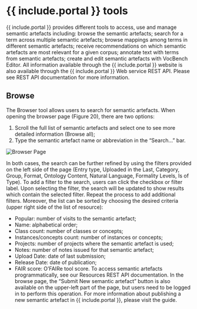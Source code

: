 # {{ include.portal }} tools

{{ include.portal }} provides different tools to access, use and manage semantic artefacts including:
browse the semantic artefacts;
search for a term across multiple semantic artefacts;
browse mappings among terms in different semantic artefacts;
receive recommendations on which semantic artefacts are most relevant for a given corpus;
annotate text with terms from semantic artefacts;
create and edit semantic artefacts with VocBench Editor.
All information available through the {{ include.portal }} website is also available through the {{ include.portal }} Web service REST API. Please see REST API documentation for more information. 

## Browse

The Browser tool allows users to search for semantic artefacts. When opening the browser page (Figure 20), there are two options:
1. Scroll the full list of semantic artefacts and select one to see more detailed information (Browse all);
2. Type the semantic artefact name or abbreviation in the “Search…” bar.

![Browser Page]({{site.figures_link}}/{{include.portal}}/browse.png)

In both cases, the search can be further refined by using the filters provided on the left side of the page (Entry type, Uploaded in the Last, Category, Group, Format, Ontology Content, Natural Language, Formality Levels, Is of Type). To add a filter to the search, users can click the checkbox or filter label. Upon selecting the filter, the search will be updated to show results which contain the selected filter. Repeat the process to add additional filters.
Moreover, the list can be sorted by choosing the desired criteria (upper right side of the list of resource):
- Popular: number of visits to the semantic artefact;
- Name: alphabetical order;
- Class count: number of classes or concepts;
- Instances/concepts count: number of instances or concepts;
- Projects: number of projects where the semantic artefact is used;
- Notes: number of notes issued for that semantic artefact;
- Upload Date: date of last submission;
- Release Date: date of publication;
- FAIR score: O’FAIRe tool score.
To access semantic artefacts programmatically, see our Resources REST API documentation.
In the browse page, the “Submit New semantic artefact” button is also available on the upper-left part of the page, but users need to be logged in to perform this operation. 
For more information about publishing a new semantic artefact in {{ include.portal }}, please visit the guide.

